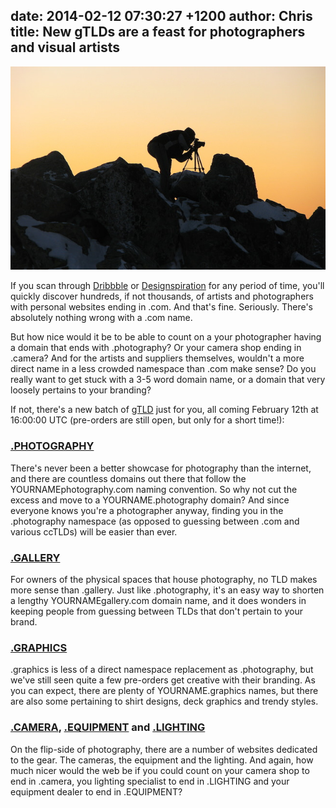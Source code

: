 date: 2014-02-12 07:30:27 +1200
author: Chris
title: New gTLDs are a feast for photographers and visual artists
----

<!-- excerpt -->

![Photographer](/media/2014-02-12-photographer.jpg)

If you scan through [Dribbble](http://dribbble.com/) or [Designspiration](http://designspiration.net/) for any period of time, you'll quickly discover hundreds, if not thousands, of artists and photographers with personal websites ending in .com. And that's fine. Seriously. There's absolutely nothing wrong with a .com name. 

But how nice would it be to be able to count on a your photographer having a domain that ends with .photography? Or your camera shop ending in .camera? And for the artists and suppliers themselves, wouldn't a more direct name in a less crowded namespace than .com make sense? Do you really want to get stuck with a 3-5 word domain name, or a domain that very loosely pertains to your branding?

If not, there's a new batch of [gTLD](http://help.iwantmyname.com/customer/portal/articles/1425299-what-is-a-gtld-) just for you, all coming February 12th at 16:00:00 UTC (pre-orders are still open, but only for a short time!):

<!-- /excerpt -->

### [.PHOTOGRAPHY](https://iwantmyname.com/domains/dot-photography)

There's never been a better showcase for photography than the internet, and there are countless domains out there that follow the YOURNAMEphotography.com naming convention. So why not cut the excess and move to a YOURNAME.photography domain? And since everyone knows you're a photographer anyway, finding you in the .photography namespace (as opposed to guessing between .com and various ccTLDs) will be easier than ever.

### [.GALLERY](https://iwantmyname.com/domains/dot-gallery)

For owners of the physical spaces that house photography, no TLD makes more sense than .gallery. Just like .photography, it's an easy way to shorten a lengthy YOURNAMEgallery.com domain name, and it does wonders in keeping people from guessing between TLDs that don't pertain to your brand.

### [.GRAPHICS](https://iwantmyname.com/domains/dot-graphics)

.graphics is less of a direct namespace replacement as .photography, but we've still seen quite a few pre-orders get creative with their branding. As you can expect, there are plenty of YOURNAME.graphics names, but there are also some pertaining to shirt designs, deck graphics and trendy styles.

### [.CAMERA](https://iwantmyname.com/domains/dot-camera), [.EQUIPMENT](https://iwantmyname.com/domains/dot-equipment) and [.LIGHTING](https://iwantmyname.com/domains/dot-lighting)

On the flip-side of photography, there are a number of websites dedicated to the gear. The cameras, the equipment and the lighting. And again, how much nicer would the web be if you could count on your camera shop to end in .camera, you lighting specialist to end in .LIGHTING and your equipment dealer to end in .EQUIPMENT?